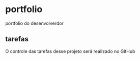 # portfolio
portfolio do desenvolverdor

## tarefas

O controle das tarefas desse projeto será realizado no GitHub
